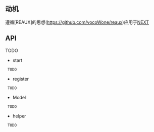 ## 动机

遵循[REAUX]的思想(https://github.com/vocoWone/reaux)应用于[NEXT](https://nextjs.org/)

## API

TODO

- start

```
 TODO
```

- register

```
 TODO
```

- Model

```
 TODO
```

- helper

```
 TODO
```

